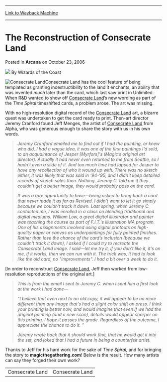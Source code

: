 
---
[Link to Wayback Machine](https://web.archive.org/web/20211023092339/https://magic.wizards.com/en/articles/archive/arcana/reconstruction-consecrate-land-2006-10-23)

[_metadata_:author]:- "Wizards of the Coast"
[_metadata_:description]:- "Consecrate Land has the cool feature of being templated as granting indestructibility to the land it enchants, an ability that was invented much later than the card, which last saw print in Unlimited. When R&D wanted to show off Consecrate Land’s new wording as part of the Time Spiral timeshifted cards, a problem arose. The art was missing. With no high-resolution digital"
[_metadata_:generator]:- "Drupal 7 (http://drupal.org)"
[_metadata_:node]:- "703746"
[_metadata_:publish_date]:- "2006-10-23"
[_metadata_:source]:- "div-main-content"
[_metadata_:title]:- "The Reconstruction of Consecrate Land"
[_metadata_:wayback_capture_timestamp]:- "2021-10-23 09:23:39"
[_metadata_:wayback_raw_url]:- "https://web.archive.org/web/20211023092339id_/https://magic.wizards.com/en/articles/archive/arcana/reconstruction-consecrate-land-2006-10-23"
[_metadata_:wayback_url]:- "https://magic.wizards.com/en/articles/archive/arcana/reconstruction-consecrate-land-2006-10-23"
---


The Reconstruction of Consecrate Land
=====================================



 Posted in **Arcana**
 on October 23, 2006 






![](https://media.magic.wizards.com/styles/auth_small/public/images/person/wizards_author.jpg)
By Wizards of the Coast











![Consecrate Land](http://gatherer.wizards.com/Handlers/Image.ashx?type=card&name=Consecrate+Land)Consecrate Land has the cool feature of being templated as granting indestructibility to the land it enchants, an ability that was invented *much* later than the card, which last saw print in Unlimited. When R&D wanted to show off [Consecrate Land](https://gatherer.wizards.com/Pages/Card/Details.aspx?name=Consecrate+Land)’s new wording as part of the *Time Spiral* timeshifted cards, a problem arose.
 The art was missing.


With no high-resolution digital record of the [Consecrate Land](https://gatherer.wizards.com/Pages/Card/Details.aspx?name=Consecrate+Land) art, a bizarre quest was undertaken to get the card ready to print. Then-art director Jeremy Cranford found Jeff Menges, the artist of [Consecrate Land](https://gatherer.wizards.com/Pages/Card/Details.aspx?name=Consecrate+Land) from Alpha, who was generous enough to share the story with us in his own words.



> 
> *Jeremy Cranford emailed me to find out if I had the painting, or knew who did. I had a vague idea, it was one of the first paintings I'd sold, to an acquaintance of Jesper [Myrfors]'s (Magic’s original art director). Actually it had never even returned to me from Seattle, so I hadn't even a slide of it. And too much time had lapsed for Jesper to have any recollection of who it wound up with. There was no sketch either, it was likely that was sold in ‘94-‘95, and I didn't keep detailed records of sketch sales then. Nothing. Jeremy C. told me if they couldn't get a better image, they would probably pass on the card.*
> 
> 
> *It was a rare opportunity to have—being asked to bring back a card that never made it as far as Revised. I didn't want to let it go simply because we couldn't track it down. Last spring, when Jeremy C. contacted me, I was enrolled in a class on blending traditional and digital mediums. William Low, a great digital illustrator and painter was teaching the course as part of F.I.T.'s Illustration MA program. One of his assignments involved using digital printouts on high-quality paper or canvas as underpaintings for fully painted finishes. Rather than lose the chance of the card’s inclusion (because we couldn't track it down), I asked if I could try to recreate the Consecrate Land image. I said—let me try it, if you don't like it, it's on me, if it works, then we can run with it. The trick was, it had to look like the old card, no "improvements". I had a bit over a week to do it.*
> 
> 
> 


[In order to reconstruct [Consecrate Land](https://gatherer.wizards.com/Pages/Card/Details.aspx?name=Consecrate+Land), Jeff then worked from low-resolution reproductions of the original art.]



> 
> *This is from the email I sent to Jeremy C. when I sent him a first look at the work I had done—*
> 
> 
>  *"I believe that even next to an old copy, it will appear to be no more different than any image that's had a slight color shift on press. I think your printing is better now, and would imagine that even if we had the original painting (and a new scan), details would appear sharper on this printing. I hope it passes the grade. Regardless of the outcome, I appreciate the chance to do it. "*
> 
> 
> *Jeremy wrote back that it should work fine, that he would get it into the set, and joked that I had a future in being a counterfeit artist.*
> 
> 
> 


Thanks to Jeff for his hard work for the sake of *Time Spiral*, and for bringing the story to **magicthegathering.com**! Below is the result. How many artists can say they forged their own work?



  



|  |  |
| --- | --- |
| Consecrate Land | Consecrate Land |







